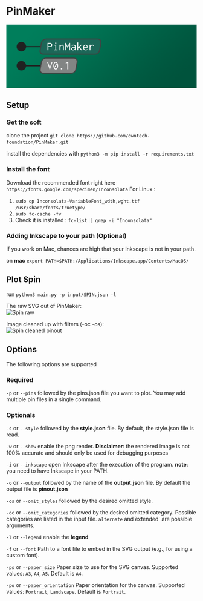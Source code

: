 # PinMaker

![PinMaker banner](Images/pinmaker_banner.png "banner")

## Setup

### Get the soft
clone the project `git clone https://github.com/owntech-foundation/PinMaker.git`

install the dependencies with `python3 -m pip install -r requirements.txt`

### Install the font
Download the recommended font right here ```https://fonts.google.com/specimen/Inconsolata```
For Linux : 
1. `sudo cp Inconsolata-VariableFont_wdth,wght.ttf /usr/share/fonts/truetype/`
2. `sudo fc-cache -fv `
3. Check it is installed : ` fc-list | grep -i "Inconsolata" `


### Adding Inkscape to your path (Optional)
If you work on Mac, chances are high that your Inkscape is not in your path.

on **mac**
```export PATH=$PATH:/Applications/Inkscape.app/Contents/MacOS/```

## Plot Spin

run `python3 main.py -p input/SPIN.json -l`

The raw SVG out of PinMaker: \
![Spin raw](Images/SPIN_raw.png "banner")

Image cleaned up with filters (-oc -os): \
![Spin cleaned pinout](Images/SPIN_pinout.png "banner")

## Options

The following options are supported

### Required

`-p` or `--pins` followed by the pins.json file you want to plot.
You may add multiple pin files in a single command.

### Optionals

`-s` or `--style` followed by the **style.json** file.
By default, the style.json file is read.

`-w` or `--show` enable the png render.
**Disclaimer**: the rendered image is not 100% accurate and should only be used for debugging purposes

`-i` or `--inkscape` open Inkscape after the execution of the program.
**note**: you need to have Inkscape in your PATH.

`-o` or `--output` followed by the name of the **output.json** file.
By default the output file is **pinout.json**

`-os` or `--omit_styles` followed by the desired omitted style.

`-oc` or `--omit_categories` followed by the desired omitted category. 
Possible categories are listed in the input file. 
`alternate` and ̀extended` are possible arguments.

`-l` or `--legend` enable the **legend**

`-f` or `--font`
Path to a font file to embed in the SVG output (e.g., for using a custom font).

`-ps` or `--paper_size`
Paper size to use for the SVG canvas. Supported values: `A3`, `A4`, `A5`.
Default is `A4`.

`-po` or `--paper_orientation`
Paper orientation for the canvas. Supported values: `Portrait`, `Landscape`.
Default is `Portrait`.
